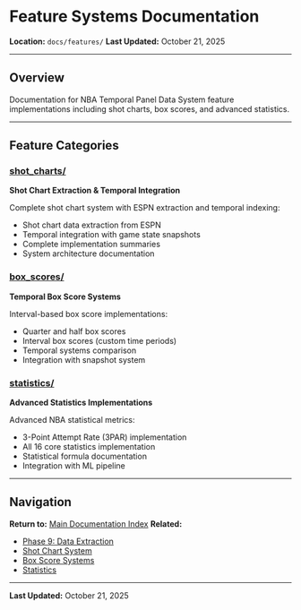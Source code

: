# Feature Systems Documentation

**Location:** `docs/features/`
**Last Updated:** October 21, 2025

---

## Overview

Documentation for NBA Temporal Panel Data System feature implementations including shot charts, box scores, and advanced statistics.

---

## Feature Categories

### [shot_charts/](shot_charts/)
**Shot Chart Extraction & Temporal Integration**

Complete shot chart system with ESPN extraction and temporal indexing:
- Shot chart data extraction from ESPN
- Temporal integration with game state snapshots
- Complete implementation summaries
- System architecture documentation

### [box_scores/](box_scores/)
**Temporal Box Score Systems**

Interval-based box score implementations:
- Quarter and half box scores
- Interval box scores (custom time periods)
- Temporal systems comparison
- Integration with snapshot system

### [statistics/](statistics/)
**Advanced Statistics Implementations**

Advanced NBA statistical metrics:
- 3-Point Attempt Rate (3PAR) implementation
- All 16 core statistics implementation
- Statistical formula documentation
- Integration with ML pipeline

---

## Navigation

**Return to:** [Main Documentation Index](../README.md)
**Related:**
- [Phase 9: Data Extraction](../phases/PHASE_9_INDEX.md)
- [Shot Chart System](shot_charts/)
- [Box Score Systems](box_scores/)
- [Statistics](statistics/)

---

**Last Updated:** October 21, 2025
